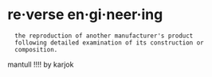 # re·verse en·gi·neer·ing

```
  the reproduction of another manufacturer's product 
  following detailed examination of its construction or 
  composition.
```
mantull !!!!
by karjok

